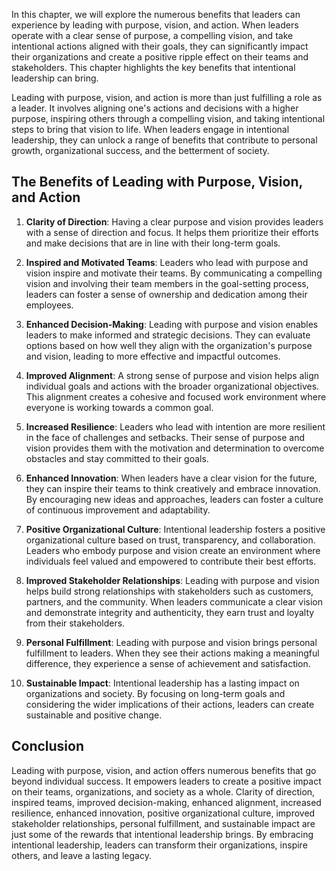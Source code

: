 
In this chapter, we will explore the numerous benefits that leaders can experience by leading with purpose, vision, and action. When leaders operate with a clear sense of purpose, a compelling vision, and take intentional actions aligned with their goals, they can significantly impact their organizations and create a positive ripple effect on their teams and stakeholders. This chapter highlights the key benefits that intentional leadership can bring.

Leading with purpose, vision, and action is more than just fulfilling a role as a leader. It involves aligning one's actions and decisions with a higher purpose, inspiring others through a compelling vision, and taking intentional steps to bring that vision to life. When leaders engage in intentional leadership, they can unlock a range of benefits that contribute to personal growth, organizational success, and the betterment of society.

The Benefits of Leading with Purpose, Vision, and Action
--------------------------------------------------------

1. **Clarity of Direction**: Having a clear purpose and vision provides leaders with a sense of direction and focus. It helps them prioritize their efforts and make decisions that are in line with their long-term goals.

2. **Inspired and Motivated Teams**: Leaders who lead with purpose and vision inspire and motivate their teams. By communicating a compelling vision and involving their team members in the goal-setting process, leaders can foster a sense of ownership and dedication among their employees.

3. **Enhanced Decision-Making**: Leading with purpose and vision enables leaders to make informed and strategic decisions. They can evaluate options based on how well they align with the organization's purpose and vision, leading to more effective and impactful outcomes.

4. **Improved Alignment**: A strong sense of purpose and vision helps align individual goals and actions with the broader organizational objectives. This alignment creates a cohesive and focused work environment where everyone is working towards a common goal.

5. **Increased Resilience**: Leaders who lead with intention are more resilient in the face of challenges and setbacks. Their sense of purpose and vision provides them with the motivation and determination to overcome obstacles and stay committed to their goals.

6. **Enhanced Innovation**: When leaders have a clear vision for the future, they can inspire their teams to think creatively and embrace innovation. By encouraging new ideas and approaches, leaders can foster a culture of continuous improvement and adaptability.

7. **Positive Organizational Culture**: Intentional leadership fosters a positive organizational culture based on trust, transparency, and collaboration. Leaders who embody purpose and vision create an environment where individuals feel valued and empowered to contribute their best efforts.

8. **Improved Stakeholder Relationships**: Leading with purpose and vision helps build strong relationships with stakeholders such as customers, partners, and the community. When leaders communicate a clear vision and demonstrate integrity and authenticity, they earn trust and loyalty from their stakeholders.

9. **Personal Fulfillment**: Leading with purpose and vision brings personal fulfillment to leaders. When they see their actions making a meaningful difference, they experience a sense of achievement and satisfaction.

10. **Sustainable Impact**: Intentional leadership has a lasting impact on organizations and society. By focusing on long-term goals and considering the wider implications of their actions, leaders can create sustainable and positive change.

Conclusion
----------

Leading with purpose, vision, and action offers numerous benefits that go beyond individual success. It empowers leaders to create a positive impact on their teams, organizations, and society as a whole. Clarity of direction, inspired teams, improved decision-making, enhanced alignment, increased resilience, enhanced innovation, positive organizational culture, improved stakeholder relationships, personal fulfillment, and sustainable impact are just some of the rewards that intentional leadership brings. By embracing intentional leadership, leaders can transform their organizations, inspire others, and leave a lasting legacy.
